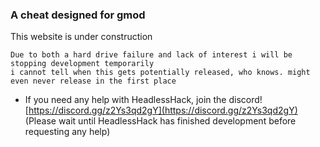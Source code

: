### A cheat designed for gmod

This website is under construction
```
Due to both a hard drive failure and lack of interest i will be stopping development temporarily
i cannot tell when this gets potentially released, who knows. might even never release in the first place
```
- If you need any help with HeadlessHack, join the discord! [https://discord.gg/z2Ys3qd2gY](https://discord.gg/z2Ys3qd2gY) (Please wait until HeadlessHack has finished development before requesting any help)
